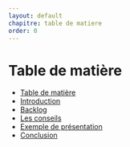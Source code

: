 ```yaml
---
layout: default
chapitre: table de matiere
order: 0
---
```

# Table de matière
- [Table de matière]()
- [Introduction](#introduction)
- [Backlog](#backlog)
- [Les conseils](#les-conseils)
- [Exemple de présentation](#exemple-de-présentation)
- [Conclusion](#conclusion)
<!-- new slide -->